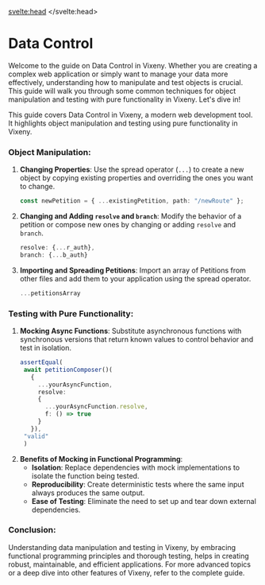 <script>
import BeforeNext from "$lib/components/BeforeNext.svelte"
</script>

<svelte:head>
    <title>Data Control - Vixeny</title>
    <meta name="description" content="Learn how to manipulate and test data in Vixeny, a functional approach to modern web development." />
</svelte:head>


# Data Control

Welcome to the guide on Data Control in Vixeny. Whether you are creating a complex web application or simply want to manage your data more effectively, understanding how to manipulate and test objects is crucial. This guide will walk you through some common techniques for object manipulation and testing with pure functionality in Vixeny. Let's dive in!

This guide covers Data Control in Vixeny, a modern web development tool. It highlights object manipulation and testing using pure functionality in Vixeny. 

### Object Manipulation:
1. **Changing Properties**: Use the spread operator (`...`) to create a new object by copying existing properties and overriding the ones you want to change.
   ```ts
   const newPetition = { ...existingPetition, path: "/newRoute" };
   ```
2. **Changing and Adding `resolve` and `branch`**: Modify the behavior of a petition or compose new ones by changing or adding `resolve` and `branch`.
   ```ts
   resolve: {...r_auth},
   branch: {...b_auth}
   ```
3. **Importing and Spreading Petitions**: Import an array of Petitions from other files and add them to your application using the spread operator.
   ```ts
   ...petitionsArray
   ```
### Testing with Pure Functionality:
1. **Mocking Async Functions**: Substitute asynchronous functions with synchronous versions that return known values to control behavior and test in isolation.
   ```ts
   assertEqual(
    await petitionComposer()(
      {
        ...yourAsyncFunction, 
        resolve: 
        {
          ...yourAsyncFunction.resolve, 
          f: () => true
        }
      }), 
    "valid"
    )
   ```
2. **Benefits of Mocking in Functional Programming**:
   - **Isolation**: Replace dependencies with mock implementations to isolate the function being tested.
   - **Reproducibility**: Create deterministic tests where the same input always produces the same output.
   - **Ease of Testing**: Eliminate the need to set up and tear down external dependencies.

### Conclusion:
Understanding data manipulation and testing in Vixeny, by embracing functional programming principles and thorough testing, helps in creating robust, maintainable, and efficient applications. For more advanced topics or a deep dive into other features of Vixeny, refer to the complete guide.

<BeforeNext previous="data_flow" next="docs"/>
